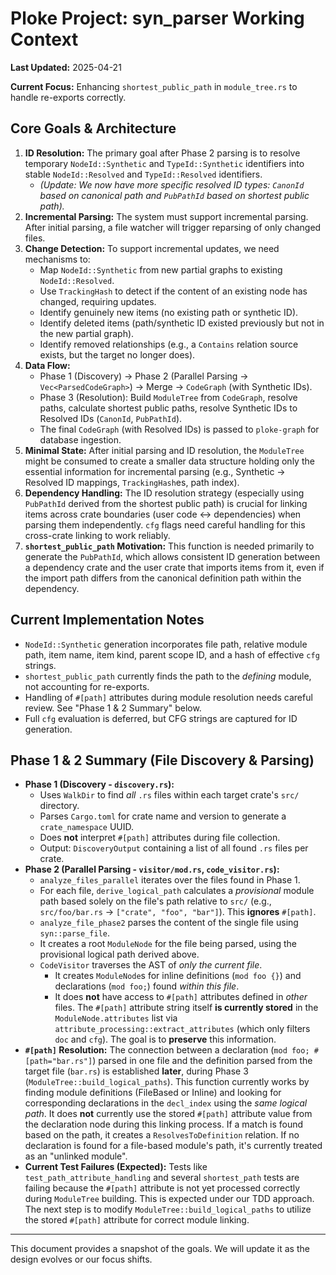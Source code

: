 # Ploke Project: syn_parser Working Context

**Last Updated:** 2025-04-21

**Current Focus:** Enhancing `shortest_public_path` in `module_tree.rs` to handle re-exports correctly.

## Core Goals & Architecture

1.  **ID Resolution:** The primary goal after Phase 2 parsing is to resolve temporary `NodeId::Synthetic` and `TypeId::Synthetic` identifiers into stable `NodeId::Resolved` and `TypeId::Resolved` identifiers.
    *   *(Update: We now have more specific resolved ID types: `CanonId` based on canonical path and `PubPathId` based on shortest public path).*
2.  **Incremental Parsing:** The system must support incremental parsing. After initial parsing, a file watcher will trigger reparsing of only changed files.
3.  **Change Detection:** To support incremental updates, we need mechanisms to:
    *   Map `NodeId::Synthetic` from new partial graphs to existing `NodeId::Resolved`.
    *   Use `TrackingHash` to detect if the content of an existing node has changed, requiring updates.
    *   Identify genuinely new items (no existing path or synthetic ID).
    *   Identify deleted items (path/synthetic ID existed previously but not in the new partial graph).
    *   Identify removed relationships (e.g., a `Contains` relation source exists, but the target no longer does).
4.  **Data Flow:**
    *   Phase 1 (Discovery) -> Phase 2 (Parallel Parsing -> `Vec<ParsedCodeGraph>`) -> Merge -> `CodeGraph` (with Synthetic IDs).
    *   Phase 3 (Resolution): Build `ModuleTree` from `CodeGraph`, resolve paths, calculate shortest public paths, resolve Synthetic IDs to Resolved IDs (`CanonId`, `PubPathId`).
    *   The final `CodeGraph` (with Resolved IDs) is passed to `ploke-graph` for database ingestion.
5.  **Minimal State:** After initial parsing and ID resolution, the `ModuleTree` might be consumed to create a smaller data structure holding only the essential information for incremental parsing (e.g., Synthetic -> Resolved ID mappings, `TrackingHash`es, path index).
6.  **Dependency Handling:** The ID resolution strategy (especially using `PubPathId` derived from the shortest public path) is crucial for linking items across crate boundaries (user code <-> dependencies) when parsing them independently. `cfg` flags need careful handling for this cross-crate linking to work reliably.
7.  **`shortest_public_path` Motivation:** This function is needed primarily to generate the `PubPathId`, which allows consistent ID generation between a dependency crate and the user crate that imports items from it, even if the import path differs from the canonical definition path within the dependency.

## Current Implementation Notes

*   `NodeId::Synthetic` generation incorporates file path, relative module path, item name, item kind, parent scope ID, and a hash of effective `cfg` strings.
*   `shortest_public_path` currently finds the path to the *defining* module, not accounting for re-exports.
*   Handling of `#[path]` attributes during module resolution needs careful review. See "Phase 1 & 2 Summary" below.
*   Full `cfg` evaluation is deferred, but CFG strings are captured for ID generation.

## Phase 1 & 2 Summary (File Discovery & Parsing)

*   **Phase 1 (Discovery - `discovery.rs`):**
    *   Uses `WalkDir` to find *all* `.rs` files within each target crate's `src/` directory.
    *   Parses `Cargo.toml` for crate name and version to generate a `crate_namespace` UUID.
    *   Does **not** interpret `#[path]` attributes during file collection.
    *   Output: `DiscoveryOutput` containing a list of all found `.rs` files per crate.
*   **Phase 2 (Parallel Parsing - `visitor/mod.rs`, `code_visitor.rs`):**
    *   `analyze_files_parallel` iterates over the files found in Phase 1.
    *   For each file, `derive_logical_path` calculates a *provisional* module path based solely on the file's path relative to `src/` (e.g., `src/foo/bar.rs` -> `["crate", "foo", "bar"]`). This **ignores** `#[path]`.
    *   `analyze_file_phase2` parses the content of the single file using `syn::parse_file`.
    *   It creates a root `ModuleNode` for the file being parsed, using the provisional logical path derived above.
    *   `CodeVisitor` traverses the AST of *only the current file*.
        *   It creates `ModuleNode`s for inline definitions (`mod foo {}`) and declarations (`mod foo;`) found *within this file*.
        *   It does **not** have access to `#[path]` attributes defined in *other* files. The `#[path]` attribute string itself **is currently stored** in the `ModuleNode.attributes` list via `attribute_processing::extract_attributes` (which only filters `doc` and `cfg`). The goal is to **preserve** this information.
*   **`#[path]` Resolution:** The connection between a declaration (`mod foo; #[path="bar.rs"]`) parsed in one file and the definition parsed from the target file (`bar.rs`) is established **later**, during Phase 3 (`ModuleTree::build_logical_paths`). This function currently works by finding module definitions (FileBased or Inline) and looking for corresponding declarations in the `decl_index` using the *same logical path*. It does **not** currently use the stored `#[path]` attribute value from the declaration node during this linking process. If a match is found based on the path, it creates a `ResolvesToDefinition` relation. If no declaration is found for a file-based module's path, it's currently treated as an "unlinked module".
*   **Current Test Failures (Expected):** Tests like `test_path_attribute_handling` and several `shortest_path` tests are failing because the `#[path]` attribute is not yet processed correctly during `ModuleTree` building. This is expected under our TDD approach. The next step is to modify `ModuleTree::build_logical_paths` to utilize the stored `#[path]` attribute for correct module linking.

---

This document provides a snapshot of the goals. We will update it as the design evolves or our focus shifts.
